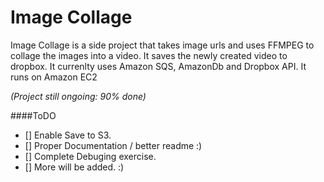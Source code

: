 # Image Collage

Image Collage is a side project that takes image urls and uses FFMPEG to collage the images into a video. It saves the newly created video to dropbox. It currenlty uses Amazon SQS, AmazonDb and Dropbox API. It runs on Amazon EC2

*(Project still ongoing: 90% done)*

####ToDO
- [] Enable Save to S3.
- [] Proper Documentation / better readme :)
- [] Complete Debuging exercise.
- [] More will be added. :)  
